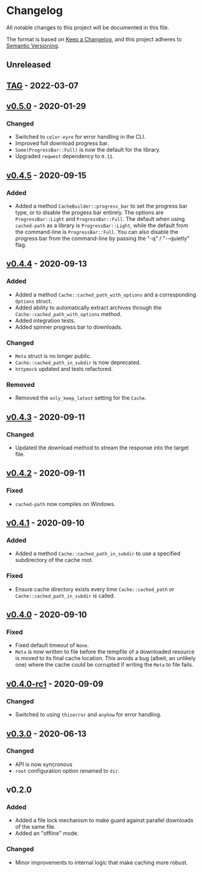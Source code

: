 # Changelog

All notable changes to this project will be documented in this file.

The format is based on [Keep a Changelog](https://keepachangelog.com/en/1.0.0/),
and this project adheres to [Semantic Versioning](https://semver.org/spec/v2.0.0.html).

## Unreleased

## [TAG](https://github.com/epwalsh/rust-cached-path/releases/tag/TAG) - 2022-03-07

## [v0.5.0](https://github.com/epwalsh/rust-cached-path/releases/tag/v0.4.5) - 2020-01-29

### Changed

- Switched to `color-eyre` for error handling in the CLI.
- Improved full download progress bar.
- `Some(ProgressBar::Full)` is now the default for the library.
- Upgraded `reqwest` dependency to `0.11`.

## [v0.4.5](https://github.com/epwalsh/rust-cached-path/releases/tag/v0.4.5) - 2020-09-15

### Added

- Added a method `CacheBuilder::progress_bar` to set the progress bar type, or to disable the progess bar entirely. The options are `ProgressBar::Light` and `ProgressBar::Full`. The default when using `cached-path` as a library is `ProgressBar::Light`, while the default from the command-line is `ProgressBar::Full`. You can also disable the progress bar from the command-line by passing the  "-q" / "--quietly" flag.

## [v0.4.4](https://github.com/epwalsh/rust-cached-path/releases/tag/v0.4.4) - 2020-09-13

### Added

- Added a method `Cache::cached_path_with_options` and a corresponding `Options` struct.
- Added ability to automatically extract archives through the `Cache::cached_path_with_options` method.
- Added integration tests.
- Added spinner progress bar to downloads.

### Changed

- `Meta` struct is no longer public.
- `Cache::cached_path_in_subdir` is now deprecated.
- `httpmock` updated and tests refactored.

### Removed

- Removed the `only_keep_latest` setting for the `Cache`.

## [v0.4.3](https://github.com/epwalsh/rust-cached-path/releases/tag/v0.4.3) - 2020-09-11

### Changed

- Updated the download method to stream the response into the target file.

## [v0.4.2](https://github.com/epwalsh/rust-cached-path/releases/tag/v0.4.2) - 2020-09-11

### Fixed

- `cached-path` now compiles on Windows.

## [v0.4.1](https://github.com/epwalsh/rust-cached-path/releases/tag/v0.4.1) - 2020-09-10

### Added

- Added a method `Cache::cached_path_in_subdir` to use a specified subdirectory of the cache root.

### Fixed

- Ensure cache directory exists every time `Cache::cached_path` or `Cache::cached_path_in_subdir` is called.

## [v0.4.0](https://github.com/epwalsh/rust-cached-path/releases/tag/v0.4.0) - 2020-09-10

### Fixed

- Fixed default timeout of `None`.
- `Meta` is now written to file before the tempfile of a downloaded resource is moved to its final cache location. This avoids a bug (albeit, an unlikely one) where the cache could be corrupted if writing the `Meta` to file fails.

## [v0.4.0-rc1](https://github.com/epwalsh/rust-cached-path/releases/tag/v0.4.0-rc1) - 2020-09-09

### Changed

- Switched to using `thiserror` and `anyhow` for error handling.

## [v0.3.0](https://github.com/epwalsh/rust-cached-path/releases/tag/v0.3.0) - 2020-06-13

### Changed

- API is now syncronous
- `root` configuration option renamed to `dir`.

## v0.2.0

### Added

- Added a file lock mechanism to make guard against parallel downloads of the same file.
- Added an "offline" mode.

### Changed

- Minor improvements to internal logic that make caching more robust.
